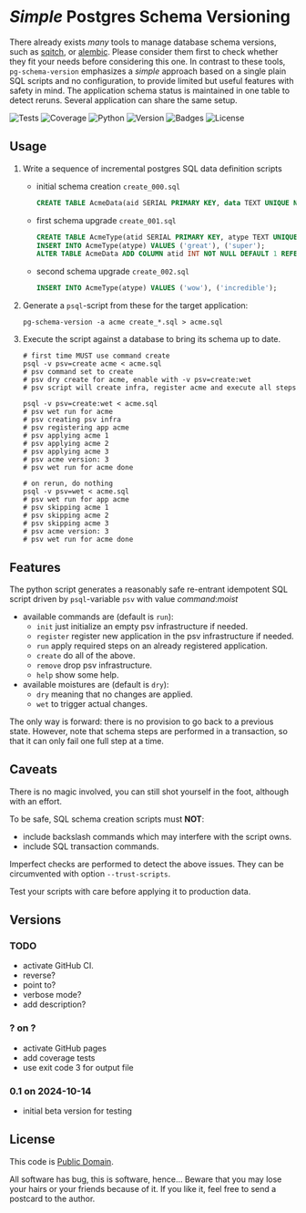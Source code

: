 # _Simple_ Postgres Schema Versioning

There already exists _many_ tools to manage database schema versions, such as
[sqitch](https://sqitch.org/), or [alembic](https://alembic.sqlalchemy.org/).
Please consider them first to check whether they fit your needs before
considering this one.
In contrast to these tools, `pg-schema-version` emphasizes a _simple_ approach
based on a single plain SQL scripts and no configuration, to provide limited but
useful features with safety in mind.
The application schema status is maintained in one table to detect reruns.
Several application can share the same setup.

![Tests](https://img.shields.io/badge/tests-144%20✓-success)
![Coverage](https://img.shields.io/badge/coverage-100%25-success)
![Python](https://img.shields.io/badge/python-3-informational)
![Version](https://img.shields.io/pypi/v/pg-schema-version)
![Badges](https://img.shields.io/badge/badges-6-informational)
![License](https://img.shields.io/pypi/l/pg-schema-version?style=flat)

## Usage

1. Write a sequence of incremental postgres SQL data definition scripts

   - initial schema creation `create_000.sql`
     ```sql
     CREATE TABLE AcmeData(aid SERIAL PRIMARY KEY, data TEXT UNIQUE NOT NULL);
     ```
   - first schema upgrade `create_001.sql`
     ```sql
     CREATE TABLE AcmeType(atid SERIAL PRIMARY KEY, atype TEXT UNIQUE NOT NULL);
     INSERT INTO AcmeType(atype) VALUES ('great'), ('super');
     ALTER TABLE AcmeData ADD COLUMN atid INT NOT NULL DEFAULT 1 REFERENCES AcmeType;
     ```
   - second schema upgrade `create_002.sql`
     ```sql
     INSERT INTO AcmeType(atype) VALUES ('wow'), ('incredible');
     ```

2. Generate a `psql`-script from these for the target application:
   ```shell
   pg-schema-version -a acme create_*.sql > acme.sql
   ```

3. Execute the script against a database to bring its schema up to date.
   ```shell
   # first time MUST use command create
   psql -v psv=create acme < acme.sql
   # psv command set to create
   # psv dry create for acme, enable with -v psv=create:wet
   # psv script will create infra, register acme and execute all steps

   psql -v psv=create:wet < acme.sql
   # psv wet run for acme
   # psv creating psv infra
   # psv registering app acme
   # psv applying acme 1
   # psv applying acme 2
   # psv applying acme 3
   # psv acme version: 3
   # psv wet run for acme done

   # on rerun, do nothing
   psql -v psv=wet < acme.sql
   # psv wet run for app acme
   # psv skipping acme 1
   # psv skipping acme 2
   # psv skipping acme 3
   # psv acme version: 3
   # psv wet run for acme done
   ```

## Features

The python script generates a reasonably safe re-entrant idempotent SQL script
driven by `psql`-variable `psv` with value _command_:_moist_

- available commands are (default is `run`):
  - `init` just initialize an empty psv infrastructure if needed.
  - `register` register new application in the psv infrastructure if needed.
  - `run` apply required steps on an already registered application.
  - `create` do all of the above.
  - `remove` drop psv infrastructure.
  - `help` show some help.
- available moistures are (default is `dry`):
  - `dry` meaning that no changes are applied.
  - `wet` to trigger actual changes.

The only way is forward: there is no provision to go back to a previous
state. However, note that schema steps are performed in a transaction, so
that it can only fail one full step at a time.

## Caveats

There is no magic involved, you can still shot yourself in the foot, although
with an effort.

To be safe, SQL schema creation scripts must **NOT**:
- include backslash commands which may interfere with the script owns.
- include SQL transaction commands.

Imperfect checks are performed to detect the above issues.
They can be circumvented with option `--trust-scripts`.

Test your scripts with care before applying it to production data.

## Versions

### TODO

- activate GitHub CI.
- reverse?
- point to?
- verbose mode?
- add description?

### ? on ?

- activate GitHub pages
- add coverage tests
- use exit code 3 for output file

### 0.1 on 2024-10-14

- initial beta version for testing

## License

This code is [Public Domain](https://creativecommons.org/publicdomain/zero/1.0/).

All software has bug, this is software, hence…
Beware that you may lose your hairs or your friends because of it.
If you like it, feel free to send a postcard to the author.
